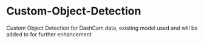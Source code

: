 # Custom-Object-Detection
Custom Object Detection for DashCam data, existing model used and will be added to for further enhancement
